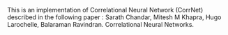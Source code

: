 
This is an implementation of Correlational Neural Network (CorrNet) described in the following paper :
Sarath Chandar, Mitesh M Khapra, Hugo Larochelle, Balaraman Ravindran. Correlational Neural Networks. 
